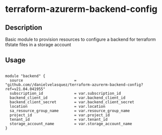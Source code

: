 # terraform-azurerm-backend-config

## Description

Basic module to provision resources to configure a backend for terraform tfstate files in a storage account
## Usage 

~~~

module "backend" {
  source                       = "github.com//danielvelasquez/terraform-azurerm-backend-config?ref=v21.04.041955"
  subscription_id              = var.subscription_id
  backend_client_id            = var.backend_client_id
  backend_client_secret        = var.backend_client_secret
  location                     = var.location
  sa_resource_group_name       = var.resource_group_name
  project_id                   = var.project_id
  tenant_id                    = var.tenant_id
  storage_account_name         = var.storage_account_name 
}

~~~
